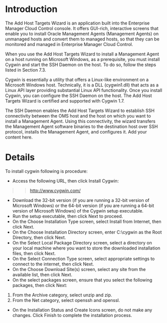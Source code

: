 # Introduction #
The Add Host Targets Wizard is an application built into the Enterprise Manager Cloud Control console. It offers GUI-rich, interactive screens that enable you to install Oracle Management Agents (Management Agents) on unmanaged hosts and convert them to managed hosts, so that they can be monitored and managed in Enterprise Manager Cloud Control.

When you use the Add Host Targets Wizard to install a Management Agent on a host running on Microsoft Windows, as a prerequisite, you must install Cygwin and start the SSH Daemon on the host. To do so, follow the steps listed in Section 7.3.

Cygwin is essentially a utility that offers a Linux-like environment on a Microsoft Windows host. Technically, it is a DLL (cygwin1.dll) that acts as a Linux API layer providing substantial Linux API functionality. Once you install Cygwin, you can configure the SSH Daemon on the host. The Add Host Targets Wizard is certified and supported with Cygwin 1.7.

The SSH Daemon enables the Add Host Targets Wizard to establish SSH connectivity between the OMS host and the host on which you want to install a Management Agent. Using this connectivity, the wizard transfers the Management Agent software binaries to the destination host over SSH protocol, installs the Management Agent, and configures it.
Add your content here.


# Details #

To install cygwin following is procedure:
  * Access the following URL, then click Install Cygwin:
> > http://www.cygwin.com/
  * Download the 32-bit version (if you are running a 32-bit version of Microsoft Windows) or the 64-bit version (if you are running a 64-bit version of Microsoft Windows) of the Cygwin setup executable.
  * Run the setup executable, then click Next to proceed.
  * On the Choose Installation Type screen, select Install from Internet, then click Next.
  * On the Choose Installation Directory screen, enter C:\cygwin as the Root Directory, then click Next.
  * On the Select Local Package Directory screen, select a directory on your local machine where you want to store the downloaded installation files, then click Next.
  * On the Select Connection Type screen, select appropriate settings to connect to the internet, then click Next.
  * On the Choose Download Site(s) screen, select any site from the available list, then click Next.
  * On the select packages screen, ensure that you select the following packages, then click Next:

  1. From the Archive category, select unzip and zip.
  1. From the Net category, select openssh and openssl.

  * On the Installation Status and Create Icons screen, do not make any changes. Click Finish to complete the installation process.